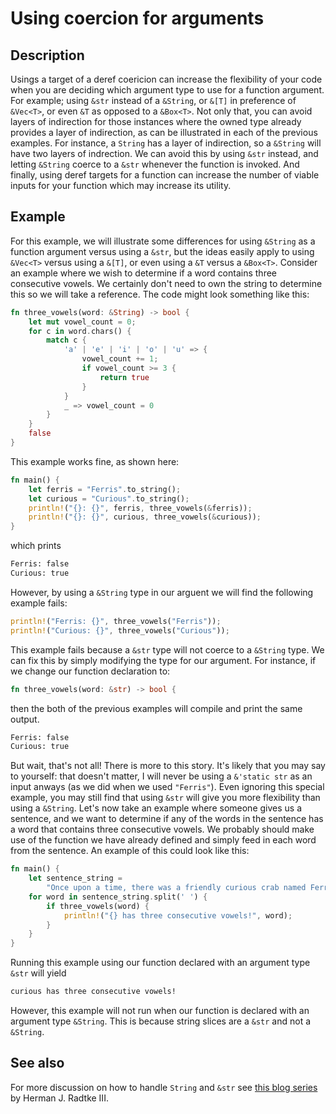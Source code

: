 # Using coercion for arguments

## Description

Usings a target of a deref coericion can increase the flexibility of your code when you are deciding which argument type to use for a function argument.  For example; using `&str` instead of a `&String`, or `&[T]` in preference of `&Vec<T>`, or even `&T` as opposed to a `&Box<T>`.  Not only that, you can avoid layers of indirection for those instances where the owned type already provides a layer of indirection, as can be illustrated in each of the previous examples.  For instance, a `String` has a layer of indirection, so a `&String` will have two layers of indrection.  We can avoid this by using `&str` instead, and letting `&String` coerce to a `&str` whenever the function is invoked.  And finally, using deref targets for a function can increase the number of viable inputs for your function which may increase its utility.

## Example

For this example, we will illustrate some differences for using `&String` as a function argument versus using a `&str`, but the ideas easily apply to using `&Vec<T>` versus using a `&[T]`, or even using a `&T` versus a `&Box<T>`.  Consider an example where we wish to determine if a word contains three consecutive vowels.  We certainly don't need to own the string to determine this so we will take a reference.  The code might look something like this:

``` rust
fn three_vowels(word: &String) -> bool {
    let mut vowel_count = 0;
    for c in word.chars() {
        match c {
            'a' | 'e' | 'i' | 'o' | 'u' => {
                vowel_count += 1;
                if vowel_count >= 3 {
                    return true
                }
            }
            _ => vowel_count = 0
        }
    }
    false
}
```

This example works fine, as shown here:

``` rust
fn main() {
    let ferris = "Ferris".to_string();
    let curious = "Curious".to_string();
    println!("{}: {}", ferris, three_vowels(&ferris));
    println!("{}: {}", curious, three_vowels(&curious));
}
```

which prints

``` bash
Ferris: false
Curious: true
```

However, by using a `&String` type in our arguent we will find the following example fails:

``` rust
println!("Ferris: {}", three_vowels("Ferris"));
println!("Curious: {}", three_vowels("Curious"));
```

This example fails because a `&str` type will not coerce to a `&String` type.  We can fix this by simply modifying the type for our argument.  For instance, if we change our function declaration to:

``` rust
fn three_vowels(word: &str) -> bool {
```

then the both of the previous examples will compile and print the same output.


``` bash
Ferris: false
Curious: true
```

But wait, that's not all!  There is more to this story.  It's likely that you may say to yourself: that doesn't matter, I will never be using a `&'static str` as an input anways (as we did when we used `"Ferris"`).  Even ignoring this special example, you may still find that using `&str` will give you more flexibility than using a `&String`.  Let's now take an example where someone gives us a sentence, and we want to determine if any of the words in the sentence has a word that contains three consecutive vowels.  We probably should make use of the function we have already defined and simply feed in each word from the sentence.  An example of this could look like this:

``` rust
fn main() {
    let sentence_string = 
        "Once upon a time, there was a friendly curious crab named Ferris".to_string();
    for word in sentence_string.split(' ') {
        if three_vowels(word) {
            println!("{} has three consecutive vowels!", word);
        }
    }
}
```

Running this example using our function declared with an argument type `&str` will yield

``` bash
curious has three consecutive vowels!
```

However, this example will not run when our function is declared with an argument type `&String`.  This is because string slices are a `&str` and not a `&String`.

## See also

For more discussion on how to handle `String` and `&str` see [this blog series](http://hermanradtke.com/2015/05/03/string-vs-str-in-rust-functions.html) by Herman J. Radtke III.
